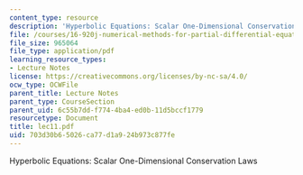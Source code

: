 ```yaml
---
content_type: resource
description: 'Hyperbolic Equations: Scalar One-Dimensional Conservation Laws'
file: /courses/16-920j-numerical-methods-for-partial-differential-equations-sma-5212-spring-2003/703d30b65026ca77d1a924b973c877fe_lec11.pdf
file_size: 965064
file_type: application/pdf
learning_resource_types:
- Lecture Notes
license: https://creativecommons.org/licenses/by-nc-sa/4.0/
ocw_type: OCWFile
parent_title: Lecture Notes
parent_type: CourseSection
parent_uid: 6c55b7dd-f774-4ba4-ed0b-11d5bccf1779
resourcetype: Document
title: lec11.pdf
uid: 703d30b6-5026-ca77-d1a9-24b973c877fe
---
```

Hyperbolic Equations: Scalar One-Dimensional Conservation Laws
